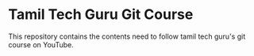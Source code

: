 # Tamil Tech Guru Git Course

This repository contains the contents need to follow tamil tech guru's git course on YouTube.
